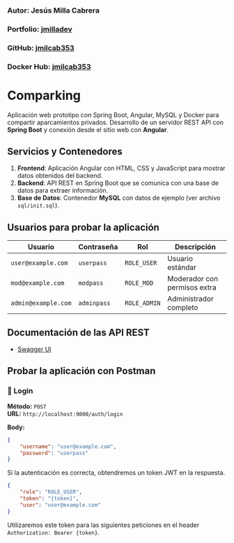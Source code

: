 ### Autor: Jesús Milla Cabrera
### Portfolio: [jmilladev](https://jmilladev.web.app)
### GitHub: [jmilcab353](https://github.com/jmilcab353)
### Docker Hub: [jmilcab353](https://hub.docker.com/u/jmilcab353)

# Comparking
Aplicación web prototipo con Spring Boot, Angular, MySQL y Docker para compartir aparcamientos privados.
Desarrollo de un servidor REST API con **Spring Boot** y conexión desde el sitio web con **Angular**.

## Servicios y Contenedores  

1. **Frontend**: Aplicación Angular con HTML, CSS y JavaScript para mostrar datos obtenidos del backend.
2. **Backend**: API REST en Spring Boot que se comunica con una base de datos para extraer información. 
3. **Base de Datos**: Contenedor **MySQL** con datos de ejemplo (ver archivo `sql/init.sql`).

## Usuarios para probar la aplicación  

| Usuario     | Contraseña  | Rol          | Descripción                  |
| ----------- | ----------- | ------------ | ---------------------------- |
| `user@example.com`     | `userpass`  | `ROLE_USER`  | Usuario estándar             |
| `mod@example.com`      | `modpass`   | `ROLE_MOD`   | Moderador con permisos extra |
| `admin@example.com`     | `adminpass` | `ROLE_ADMIN` | Administrador completo       |

## Documentación de las API REST  

- [Swagger UI](http://localhost:9000/swagger-ui.html)  

## Probar la aplicación con Postman  

### 🔐 Login  

**Método:** `POST`  
**URL:** `http://localhost:9000/auth/login`  

**Body:**  

```json
{
    "username": "user@example.com",
    "password": "userpass"
}
```

Si la autenticación es correcta, obtendremos un token JWT en la respuesta.

```json	
{
    "role": "ROLE_USER",
    "token": "{token}",
    "user": "user@example.com"
}
```

Utilizaremos este token para las siguientes peticiones en el header `Authorization: Bearer {token}`.